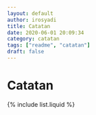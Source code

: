 ```yaml
---
layout: default
author: irosyadi
title: Catatan
date: 2020-06-01 20:09:34
category: catatan
tags: ["readme", "catatan"]
draft: false
---
```


# Catatan

{% include list.liquid %}